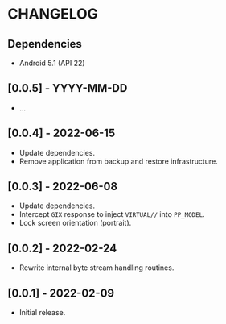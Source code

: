 # CHANGELOG

## Dependencies
- Android 5.1 (API 22)

## [0.0.5] - YYYY-MM-DD
- ...

## [0.0.4] - 2022-06-15
- Update dependencies.
- Remove application from backup and restore infrastructure.

## [0.0.3] - 2022-06-08
- Update dependencies.
- Intercept `GIX` response to inject `VIRTUAL//` into `PP_MODEL`.
- Lock screen orientation (portrait).

## [0.0.2] - 2022-02-24
- Rewrite internal byte stream handling routines.

## [0.0.1] - 2022-02-09
- Initial release.
